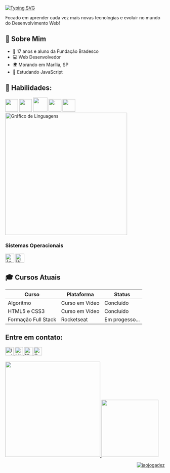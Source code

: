 
<!-- Seção de introdução -->
<div>
  <p>
    <a href="https://git.io/typing-svg">
      <img src="https://readme-typing-svg.demolab.com?font=Fira+Code&size=28&pause=1000&duration=4000&color=007ACC&vCenter=true&width=500&lines=%F0%9F%91%8B+Sou+João+Pedro+de+Oliveira;Futuro+Dev.+Full+Stack+%F0%9F%92%AA" alt="Typing SVG" />
    </a>
  </p>
</div>

<p>Focado em aprender cada vez mais novas tecnologias e evoluir no mundo do Desenvolvimento Web!</p>

<!-- Seção sobre mim -->
<div>
  <h2>💫 Sobre Mim</h2>
  <ul>
    <li>🚀 17 anos e aluno da Fundação Bradesco</li>
    <li> 💻  Web Desenvolvedor</li>
    <li>🌍 Morando em Marília, SP</li>
    <li>🧠 Estudando JavaScript</li>
  </ul>
</div>



<h2> 🚀 Habilidades: </h2>
<span>
  <img loading="lazy" src="https://cdn.jsdelivr.net/gh/devicons/devicon@latest/icons/html5/html5-original.svg" width="40" height="40" />       
  <img loading="lazy" src="https://cdn.jsdelivr.net/gh/devicons/devicon@latest/icons/css3/css3-original.svg" width="40" height="40" />
  <img loading="lazy" src="https://cdn.jsdelivr.net/gh/devicons/devicon@latest/icons/bootstrap/bootstrap-original.svg" width="45" height="45" />
  <img src="https://cdn.jsdelivr.net/gh/devicons/devicon@latest/icons/git/git-original.svg" width="40" height="40"/>
  <img loading="lazy" src="https://cdn.jsdelivr.net/gh/devicons/devicon@latest/icons/javascript/javascript-original.svg" width="40" height="40"  /> 
  
<!-- Gráfico de linguagens mais usadas no github, centralizado -->
<div>
  <img src="https://github-readme-stats.vercel.app/api/top-langs?username=jaojogadez&locale=pt-br&hide_title=true&layout=compact&card_width=320&langs_count=5&theme=tokyonight&hide_border=true&order=2" width="385" alt="Gráfico de Linguagens" />
</div>

<h3>Sistemas Operacionais</h3>
  <div style="text-align: left;">
    <img src="https://cdn.jsdelivr.net/gh/devicons/devicon/icons/android/android-plain.svg" height="28" alt="Android" />
    <img src="https://cdn.jsdelivr.net/gh/devicons/devicon/icons/windows8/windows8-original.svg" height="28" alt="Windows" />
</div>
</span>

<!-- Seção de cursos atuais -->
<div>
  <h2>🎓 Cursos Atuais</h2>
  <table>
    <thead>
      <tr>
        <th>Curso</th>
        <th>Plataforma</th>
        <th>Status</th>
      </tr>
    </thead>
    <tbody>
      <tr>
        <td>Algoritmo</td>
        <td>Curso em Vídeo</td>
        <td>Concluído</td>
      </tr>
      <tr>
        <td>HTML5 e CSS3</td>
        <td>Curso em Vídeo</td>
        <td>Concluído</td>
      </tr>
      <tr>
        <td>Formação Full Stack</td>
        <td>Rocketseat</td>
        <td>Em progesso...</td>
      </tr>
    </tbody>
  </table>
</div>

<!--
![BS](https://img.shields.io/badge/CSS3-1572B6?style=for-the-badge&logo=css3&logoColor=white)
![JS](https://img.shields.io/badge/HTML5-E34F26?style=for-the-badge&logo=html5&logoColor=white) <br> -->

## Entre em contato: <br>
<!-- Links para redes sociais com ícones no centro -->
<div align= "left">
  <a href="https://www.instagram.com/jao oliviera">
    <img src="https://img.shields.io/static/v1?message=Instagram&logo=instagram&label=&color=007ACC&logoColor=white&labelColor=&style=for-the-badge" height="26" alt="Instagram" />
  </a>
  <a href="https://www.linkedin.com/in/jaocodadez/">
    <img src="https://img.shields.io/static/v1?message=LinkedIn&logo=linkedin&label=&color=007ACC&logoColor=white&labelColor=&style=for-the-badge" height="26" alt="LinkedIn" />
  </a>
  <a href="https://wa.me/5512920006654"">
    <img src="https://img.shields.io/static/v1?message=Whatsapp&logo=whatsapp&label=&color=007ACC&logoColor=white&labelColor=&style=for-the-badge" height="26" alt="Whatsapp" />
  </a>
  <a href="mailto:joaoolivierapedro@gmail.com">
    <img src="https://img.shields.io/static/v1?message=Gmail&logo=gmail&label=&color=007ACC&logoColor=white&labelColor=&style=for-the-badge" height="26" alt="Gmail" />
  </a>
</div>

<br>

<div>
  <a href="https://github.com/jaojogadez">
  <img loading="lazy" width="300" src="https://i.pinimg.com/originals/39/e3/52/39e352ea5caf1247fb29969a7cc8d4d2.gif"> 
  <img loading="lazy" height="180em" src="https://github-readme-stats.vercel.app/api?username=jaojogadez&show_icons=true&theme=dark&include_all_commits=true&count_private=true"/>
</div>


<p align="right"> <img src="https://komarev.com/ghpvc/?username=jaojogadez&label=Profile%20views&color=0e75b6&style=flat" alt="jaojogadez" /> </p>
<!--
![Snake animation](https://github.com/jaojogadez/jaojogadez/blob/output/github-contribution-grid-snake.svg) testes teste
-->

